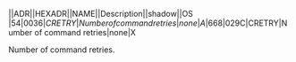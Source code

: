 ||ADR||HEXADR||NAME||Description||shadow||OS  
|54|$0036|CRETRY|Number of command retries|none|A  
|668|$029C|CRETRY|Number of command retries|none|X  
  
  
Number of command retries.  
